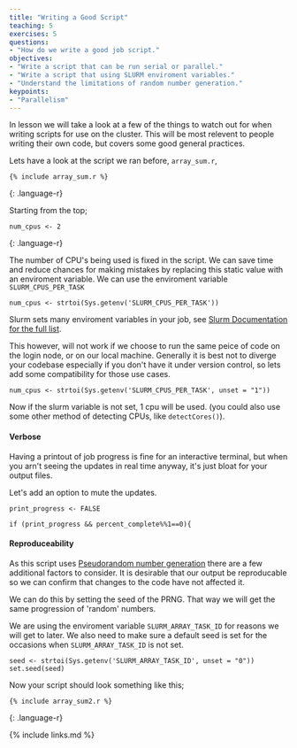 ```yaml
---
title: "Writing a Good Script"
teaching: 5
exercises: 5
questions:
- "How do we write a good job script."
objectives:
- "Write a script that can be run serial or parallel."
- "Write a script that using SLURM enviroment variables."
- "Understand the limitations of random number generation."
keypoints:
- "Parallelism"
---
```


In lesson we will take a look at a few of the things to watch out for when writing scripts for use on the cluster.
This will be most relevent to people writing their own code, but covers some good general practices.

Lets have a look at the script we ran before, `array_sum.r`, 

```
{% include array_sum.r %}
```
{: .language-r}

Starting from the top;

```
num_cpus <- 2
```
{: .language-r}

The number of CPU's being used is fixed in the script. We can save time and reduce chances for making mistakes by replacing this static value with an enviroment variable. 
We can use the enviroment variable `SLURM_CPUS_PER_TASK`

```
num_cpus <- strtoi(Sys.getenv('SLURM_CPUS_PER_TASK')) 
```

Slurm sets many enviroment variables in your job, see [Slurm Documentation for the full list](). 

This however, will not work if we choose to run the same peice of code on the login node, or on our local machine.
Generally it is best not to diverge your codebase especially if you don't have it under version control, so lets add some compatibility for those use cases.

```
num_cpus <- strtoi(Sys.getenv('SLURM_CPUS_PER_TASK', unset = "1")) 
```

Now if the slurm variable is not set, 1 cpu will be used. \(you could also use some other method of detecting CPUs, like `detectCores()`\).

#### Verbose 


Having a printout of job progress is fine for an interactive terminal, but when you arn't seeing the updates in real time anyway, it's just bloat for your output files.

Let's add an option to mute the updates.

```
print_progress <- FALSE
```

```
if (print_progress && percent_complete%%1==0){

```

#### Reproduceability 

As this script uses [Pseudorandom number generation](https://en.wikipedia.org/wiki/Pseudorandom_number_generator) there are a few additional factors to consider.
It is desirable that our output be reproducable so we can confirm that changes to the code have not affected it. 

We can do this by setting the seed of the PRNG. That way we will get the same progression of 'random' numbers.

We are using the enviroment variable `SLURM_ARRAY_TASK_ID` for reasons we will get to later. We also need to make sure a default seed is set for the occasions when `SLURM_ARRAY_TASK_ID` is not set.

```
seed <- strtoi(Sys.getenv('SLURM_ARRAY_TASK_ID', unset = "0"))
set.seed(seed)
```

Now your script should look something like this;

```
{% include array_sum2.r %}
```
{: .language-r}

{% include links.md %}
